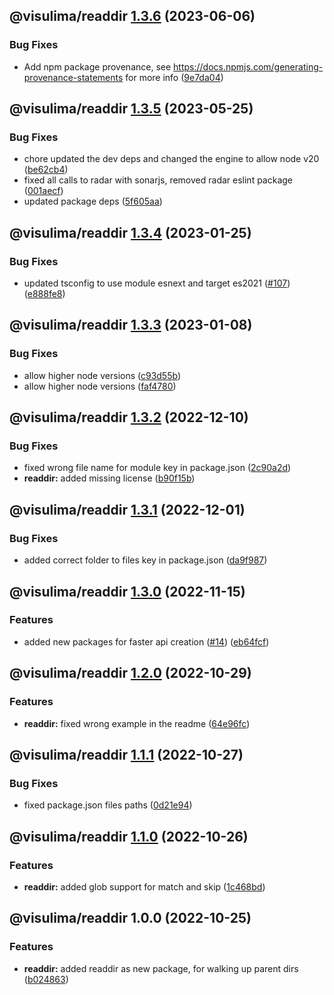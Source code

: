 ## @visulima/readdir [1.3.6](https://github.com/visulima/visulima/compare/@visulima/readdir@1.3.5...@visulima/readdir@1.3.6) (2023-06-06)


### Bug Fixes

* Add npm package provenance, see https://docs.npmjs.com/generating-provenance-statements for more info ([9e7da04](https://github.com/visulima/visulima/commit/9e7da0491584e16a806fc7575c00080f192ec15e))

## @visulima/readdir [1.3.5](https://github.com/visulima/visulima/compare/@visulima/readdir@1.3.4...@visulima/readdir@1.3.5) (2023-05-25)


### Bug Fixes

* chore updated the dev deps and changed the engine to allow node v20 ([be62cb4](https://github.com/visulima/visulima/commit/be62cb4f36cb99904a7d3354b850c04618055b31))
* fixed all calls to radar with sonarjs, removed radar eslint package ([001aecf](https://github.com/visulima/visulima/commit/001aecf78dde134bade44f382698d52eedbd3bbe))
* updated package deps ([5f605aa](https://github.com/visulima/visulima/commit/5f605aab74a7c1f4cbdfe4502363e36d57716921))

## @visulima/readdir [1.3.4](https://github.com/visulima/visulima/compare/@visulima/readdir@1.3.3...@visulima/readdir@1.3.4) (2023-01-25)


### Bug Fixes

* updated tsconfig to use module esnext and target es2021 ([#107](https://github.com/visulima/visulima/issues/107)) ([e888fe8](https://github.com/visulima/visulima/commit/e888fe8d15c99453a3c04f2cf9d2f6c69c158648))

## @visulima/readdir [1.3.3](https://github.com/visulima/visulima/compare/@visulima/readdir@1.3.2...@visulima/readdir@1.3.3) (2023-01-08)


### Bug Fixes

* allow higher node versions ([c93d55b](https://github.com/visulima/visulima/commit/c93d55b80135282235e933da52d9c88ade3073a8))
* allow higher node versions ([faf4780](https://github.com/visulima/visulima/commit/faf478069f3508249db22ed2171ddee4fa380122))

## @visulima/readdir [1.3.2](https://github.com/visulima/visulima/compare/@visulima/readdir@1.3.1...@visulima/readdir@1.3.2) (2022-12-10)


### Bug Fixes

* fixed wrong file name for module key in package.json ([2c90a2d](https://github.com/visulima/visulima/commit/2c90a2d75848a159bc33dc58f303af36ee127570))
* **readdir:** added missing license ([b90f15b](https://github.com/visulima/visulima/commit/b90f15bef6c3dbf04fe991db8b7d9b7658ce0c22))

## @visulima/readdir [1.3.1](https://github.com/visulima/visulima/compare/@visulima/readdir@1.3.0...@visulima/readdir@1.3.1) (2022-12-01)


### Bug Fixes

* added correct folder to files key in package.json ([da9f987](https://github.com/visulima/visulima/commit/da9f9871462a0b2663046cde5f05e9a90df4c496))

## @visulima/readdir [1.3.0](https://github.com/visulima/visulima/compare/@visulima/readdir@1.2.0...@visulima/readdir@1.3.0) (2022-11-15)


### Features

* added new packages for faster api creation ([#14](https://github.com/visulima/visulima/issues/14)) ([eb64fcf](https://github.com/visulima/visulima/commit/eb64fcf33f2a75ea48262ad6e71f80e159a93972))

## @visulima/readdir [1.2.0](https://github.com/visulima/visulima/compare/@visulima/readdir@1.1.1...@visulima/readdir@1.2.0) (2022-10-29)


### Features

* **readdir:** fixed wrong example in the readme ([64e96fc](https://github.com/visulima/visulima/commit/64e96fc82e290a0eb5e2d863a27f954e6b929049))

## @visulima/readdir [1.1.1](https://github.com/visulima/visulima/compare/@visulima/readdir@1.1.0...@visulima/readdir@1.1.1) (2022-10-27)


### Bug Fixes

* fixed package.json files paths ([0d21e94](https://github.com/visulima/visulima/commit/0d21e94a75e9518f7b87293706615d8fb280095c))

## @visulima/readdir [1.1.0](https://github.com/visulima/visulima/compare/@visulima/readdir@1.0.0...@visulima/readdir@1.1.0) (2022-10-26)


### Features

* **readdir:** added glob support for match and skip ([1c468bd](https://github.com/visulima/visulima/commit/1c468bd64f51203755e34277c441718d11f4be90))

## @visulima/readdir 1.0.0 (2022-10-25)


### Features

* **readdir:** added readdir as new package, for walking up parent dirs ([b024863](https://github.com/visulima/visulima/commit/b02486307a839a78a5e156a07f51f7089868294a))
